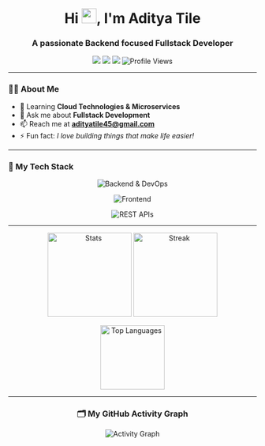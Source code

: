 <!-- Banner GIF -->
<!-- <p align="center">
  <img src="https://media.giphy.com/media/L8K62iTDkzGX6/giphy.gif" width="350" alt="Welcome!"/>
</p> -->

<!-- Greeting and Bio -->
<h1 align="center">Hi <img src="https://raw.githubusercontent.com/AdityaTile04/AdityaTile04/main/wave.gif" width="30px">, I'm Aditya Tile</h1>
<h3 align="center">A passionate Backend focused Fullstack Developer</h3>

<!-- Typing animation (dynamic bio) -->
<!-- <p align="center">
  <img src="https://readme-typing-svg.herokuapp.com?font=Fira+Code&weight=600&pause=1000&color=2685FF&center=true&width=435&lines=Java+Backend+Developer;Spring+Boot+%7C+REST+APIs+%7C+Microservices;Problem+Solver+%7C+Open+Source+Contributor;Lifelong+Learner+%7C+Tech+Enthusiast" alt="Typing SVG" />
</p> -->

<!-- Social Badges and Visitor Counter -->
<p align="center">
  <a href="[https://www.linkedin.com/in/adityatile04/](http://linkedin.com/in/connectwithadityatile)"><img src="https://img.shields.io/badge/LinkedIn-blue?style=for-the-badge&logo=linkedin" /></a>
  <a href="mailto:adityatile45@gmail.com"><img src="https://img.shields.io/badge/Gmail-red?style=for-the-badge&logo=gmail&logoColor=white" /></a>
  <a href="https://github.com/AdityaTile04"><img src="https://img.shields.io/github/followers/AdityaTile04?label=Follow&style=for-the-badge" /></a>
  <img src="https://komarev.com/ghpvc/?username=AdityaTile04&label=Profile%20views&color=0e75b6&style=for-the-badge" alt="Profile Views" />
</p>

---

<!-- About Me Section with Emojis -->
### 🧑‍💻 About Me
- 🌱 Learning **Cloud Technologies & Microservices**
- 💬 Ask me about **Fullstack Development**
- 📫 Reach me at **adityatile45@gmail.com**
- ⚡ Fun fact: *I love building things that make life easier!*

---

### 🚀 My Tech Stack

<!-- Backend & DevOps -->
<p align="center">
  <img src="https://skillicons.dev/icons?i=spring,java,nodejs,express,aws,docker,mongodb,mysql,postgres,git,github,postman,ts,js" alt="Backend & DevOps"/>
</p>
<!-- Frontend -->
<p align="center">
  <img src="https://skillicons.dev/icons?i=react,nextjs,tailwind" alt="Frontend"/>
</p>
<p align="center">
  <img src="https://img.shields.io/badge/REST%20APIs-FF6C37?style=for-the-badge&logo=fastapi&logoColor=white" alt="REST APIs"/>
</p>

---

<!-- GitHub Stats Cards -->
<p align="center">
  <img src="https://github-readme-stats.vercel.app/api?username=AdityaTile04&show_icons=true&theme=tokyonight" alt="Stats" height="170"/>
  <img src="https://github-readme-streak-stats.herokuapp.com?user=AdityaTile04&theme=tokyonight&hide_border=true" alt="Streak" height="170"/>
</p>
<p align="center">
  <img src="https://github-readme-stats.vercel.app/api/top-langs/?username=AdityaTile04&layout=compact&theme=tokyonight" alt="Top Languages" height="130"/>
</p>

---

<!-- Commit Graph -->
<h3 align="center">🗂️ My GitHub Activity Graph</h3>
<p align="center">
  <img src="https://github-readme-activity-graph.vercel.app/graph?username=AdityaTile04&theme=tokyo-night&area=true" alt="Activity Graph"/>
</p>



<!-- Trophies (gamification) -->
<!-- <p align="center">
  <img src="https://github-profile-trophy.vercel.app/?username=AdityaTile04&theme=tokyonight&no-frame=true&margin-w=8" alt="Trophies"/>
</p> -->


<!-- Featured Projects with Emojis -->


<!-- Fun GIF or Meme -->
<!-- <p align="center">
  <img src="https://media.giphy.com/media/qgQUggAC3Pfv687qPC/giphy.gif" width="250" alt="Coding"/>
</p> -->

<!-- Let's Connect with Animated Icon -->
<!-- <h3 align="center">Let's Connect! <img src="https://media.giphy.com/media/hvRJCLFzcasrR4ia7z/giphy.gif" width="28"></h3>
<p align="center">
  <a href="https://www.linkedin.com/in/adityatile04/"><img src="https://img.shields.io/badge/LinkedIn-blue?style=for-the-badge&logo=linkedin" /></a>
  <a href="mailto:adityatile04@gmail.com"><img src="https://img.shields.io/badge/Gmail-red?style=for-the-badge&logo=gmail&logoColor=white" /></a>
</p> -->
